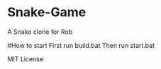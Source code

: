 # Snake-Game
A Snake clone for Rob

#How to start
First run build.bat
Then run start.bat

MIT License